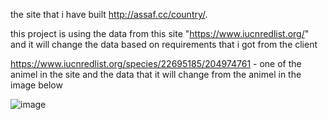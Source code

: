 the site that i have built http://assaf.cc/country/.


this project is using the data from this site "https://www.iucnredlist.org/" and it will change the data based on requirements that i got from the client 


https://www.iucnredlist.org/species/22695185/204974761 - one of the animel in the site and the data that it will change from the animel in the image below


![image](https://user-images.githubusercontent.com/101944482/196687065-ac57353e-0155-4de1-a3f2-c0d9d5061a8a.png)
